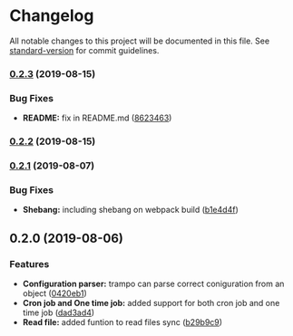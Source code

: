 # Changelog

All notable changes to this project will be documented in this file. See [standard-version](https://github.com/conventional-changelog/standard-version) for commit guidelines.

### [0.2.3](https://github.com/MutterPedro/trampo/compare/v0.2.2...v0.2.3) (2019-08-15)


### Bug Fixes

* **README:** fix in README.md ([8623463](https://github.com/MutterPedro/trampo/commit/8623463))

### [0.2.2](https://github.com/MutterPedro/trampo/compare/v0.2.1...v0.2.2) (2019-08-15)

### [0.2.1](https://github.com/MutterPedro/trampo/compare/v0.2.0...v0.2.1) (2019-08-07)


### Bug Fixes

* **Shebang:** including shebang on webpack build ([b1e4d4f](https://github.com/MutterPedro/trampo/commit/b1e4d4f))

## 0.2.0 (2019-08-06)


### Features

* **Configuration parser:** trampo can parse correct coniguration from an object ([0420eb1](https://github.com/MutterPedro/trampo/commit/0420eb1))
* **Cron job and One time job:** added support for both cron job and one time job ([dad3ad4](https://github.com/MutterPedro/trampo/commit/dad3ad4))
* **Read file:** added funtion to read files sync ([b29b9c9](https://github.com/MutterPedro/trampo/commit/b29b9c9))
